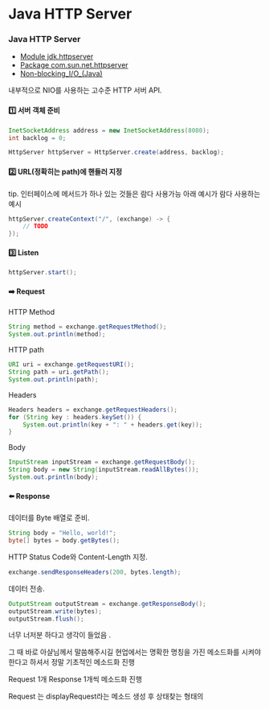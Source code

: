 # Java HTTP Server

### Java HTTP Server

* [Module jdk.httpserver](https://docs.oracle.com/en/java/javase/17/docs/api/jdk.httpserver/module-summary.html)
* [Package com.sun.net.httpserver](https://www.notion.so/1-HTTP-7b084920331548a9a4ebd9b518a27f7f?pvs=21)
* [Non-blocking\_I/O\_(Java)](https://en.wikipedia.org/wiki/Non-blocking\_I/O\_\(Java\))

내부적으로 NIO를 사용하는 고수준 HTTP 서버 API.

#### 1️⃣ 서버 객체 준비

```java
InetSocketAddress address = new InetSocketAddress(8080);
int backlog = 0;

HttpServer httpServer = HttpServer.create(address, backlog);
```

#### 2️⃣ URL(정확히는 path)에 핸들러 지정

tip. 인터페이스에 메서드가 하나 있는 것들은 람다 사용가능 아래 예시가 람다 사용하는 예시

```java
httpServer.createContext("/", (exchange) -> {
	// TODO
});
```

#### 3️⃣ Listen

```java
httpServer.start();
```

#### ➡️ Request

HTTP Method

```java
String method = exchange.getRequestMethod();
System.out.println(method);
```

HTTP path

```java
URI uri = exchange.getRequestURI();
String path = uri.getPath();
System.out.println(path);
```

Headers

```java
Headers headers = exchange.getRequestHeaders();
for (String key : headers.keySet()) {
	System.out.println(key + ": " + headers.get(key));
}
```

Body

```java
InputStream inputStream = exchange.getRequestBody();
String body = new String(inputStream.readAllBytes());
System.out.println(body);
```

#### ⬅️ Response

데이터를 Byte 배열로 준비.

```java
String body = "Hello, world!";
byte[] bytes = body.getBytes();
```

HTTP Status Code와 Content-Length 지정.

```java
exchange.sendResponseHeaders(200, bytes.length);
```

데이터 전송.

```java
OutputStream outputStream = exchange.getResponseBody();
outputStream.write(bytes);
outputStream.flush();
```

&#x20;너무 너저분 하다고 생각이 들었음 .

그 때 바로 아샬님께서 말씀해주시길 현업에서는 명확한 명칭을 가진 메소드화를 시켜야 한다고 하셔서 정말 기초적인 메소드화 진행

Request 1개 Response 1개씩 메소드화 진행&#x20;

Request 는 displayRequest라는 메소드 생성 후 상태찾는 형태의



